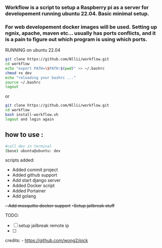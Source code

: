 ###  Workflow is a script to setup a Raspberry pi as a server for developement running ubuntu 22.04. Basic minimal setup.

### For web developement docker images will be used. Setting up ngnix, apache, maven etc... usually has ports conflicts, and it is a pain to figure out which program is using which ports. 


RUNNING on ubuntu 22.04 



```bash 
git clone https://github.com/Nllii/workflow.git
cd workflow
echo "export PATH=\$PATH:$(pwd)" >> ~/.bashrc
chmod +x dev
echo "reloading your bashrc ..."
source ~/.bashrc
logout

```
or 

```bash 
git clone https://github.com/Nllii/workflow.git
cd workflow
bash install-workflow.sh
logout and login again 

```

## how to use :
```bash 
#call dev in terminal 
(base) ubuntu@ubuntu: dev
```


scripts added: 
- Added commit project
- Added github support
- Add start django server
- Added Docker script 
- Added Portainer
- Add golang 

~~- Add mosquitto docker support~~
~~-Setup jailbreak stuff~~


TODO: 
- [ ] setup jailbreak remote ip 
- [ ]

credits: - https://github.com/wong2/pick
